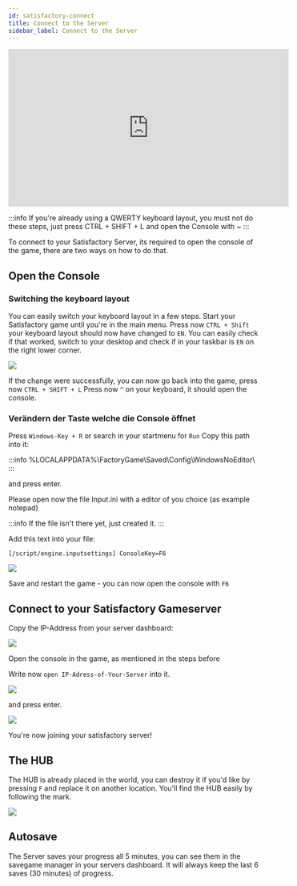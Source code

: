 ```yaml
---
id: satisfactory-connect
title: Connect to the Server
sidebar_label: Connect to the Server
---
```


<iframe width="560" height="315" src="https://www.youtube.com/embed/EC4FXT5Mwb8" title="YouTube video player" frameborder="0" allow="accelerometer; autoplay; clipboard-write; encrypted-media; gyroscope; picture-in-picture" allowfullscreen></iframe>

:::info
If you're already using a QWERTY keyboard layout, you must not do these steps, just press CTRL + SHIFT + L and open the Console with ~
:::

To connect to your Satisfactory Server, its required to open the console of the game, there are two ways on how to do that.

## Open the Console

### Switching the keyboard layout
You can easily switch your keyboard layout in a few steps.
Start your Satisfactory game until you're in the main menu.
Press now `CTRL + Shift` your keyboard layout should now have changed to `EN`.
You can easily check if that worked, switch to your desktop and check if in your taskbar is `EN` on the right lower corner.

![](https://screensaver01.zap-hosting.com/index.php/s/bq9baKmtrA34LXx/preview)

If the change were successfully, you can now go back into the game, press now `CTRL + SHIFT + L`
Press now `^` on your keyboard, it should open the console.

### Verändern der Taste welche die Console öffnet
Press `Windows-Key + R` or search in your startmenu for `Run`
Copy this path into it:

:::info
%LOCALAPPDATA%\FactoryGame\Saved\Config\WindowsNoEditor\ 
:::

and press enter.

Please open now the file Input.ini with a editor of you choice (as example notepad)

:::info
If the file isn't there yet, just created it.
:::

Add this text into your file:

`[/script/engine.inputsettings]
ConsoleKey=F6`

![](https://screensaver01.zap-hosting.com/index.php/s/MkcZMMpmzZHaYcy/preview)

Save and restart the game - you can now open the console with `F6`

## Connect to your Satisfactory Gameserver
Copy the IP-Address from your server dashboard:

![](https://screensaver01.zap-hosting.com/index.php/s/7KJPTHTx4NJ8B3M/preview)

Open the console in the game, as mentioned in the steps before

Write now `open IP-Adress-of-Your-Server` into it.

![](https://screensaver01.zap-hosting.com/index.php/s/8dY8WTsS9ewQSGJ/preview)

and press enter.

![](https://screensaver01.zap-hosting.com/index.php/s/4isZiiDJrDwC7wE/preview)

You're now joining your satisfactory server!

## The HUB
The HUB is already placed in the world, you can destroy it if you'd like by pressing `F` and replace it on another location.
You'll find the HUB easily by following the mark.

![](https://screensaver01.zap-hosting.com/index.php/s/EfmqDj78SiTeNtf/preview)

## Autosave
The Server saves your progress all 5 minutes, you can see them in the savegame manager in your servers dashboard.
It will always keep the last 6 saves (30 minutes) of progress.
